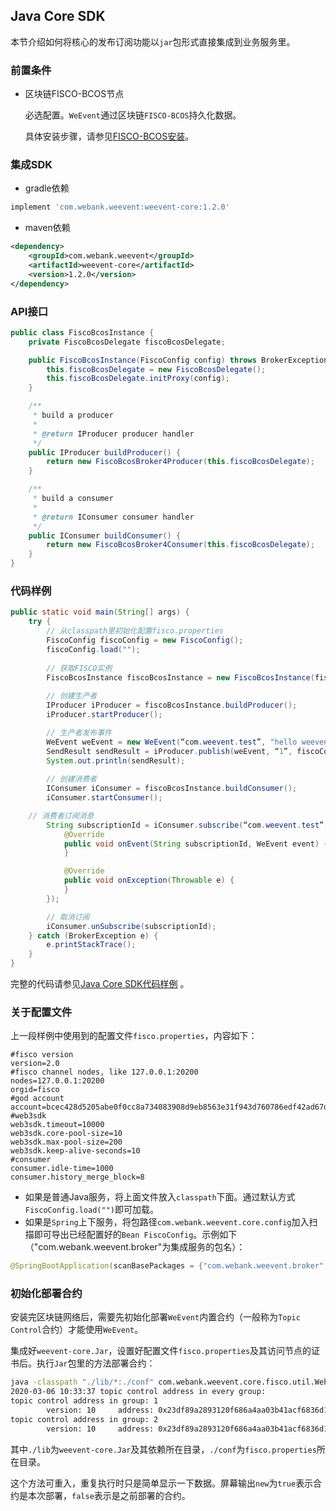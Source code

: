 ## Java Core SDK
本节介绍如何将核心的发布订阅功能以`jar`包形式直接集成到业务服务里。

### 前置条件

- 区块链FISCO-BCOS节点

  必选配置。`WeEvent`通过区块链`FISCO-BCOS`持久化数据。

  具体安装步骤，请参见[FISCO-BCOS安装](https://fisco-bcos-documentation.readthedocs.io/zh_CN/latest/docs/installation.html)。

### 集成SDK

- gradle依赖
```groovy
implement 'com.webank.weevent:weevent-core:1.2.0'
```
- maven依赖
```xml
<dependency>
    <groupId>com.webank.weevent</groupId>
    <artifactId>weevent-core</artifactId>
    <version>1.2.0</version>
</dependency>
```

### API接口 
```java
public class FiscoBcosInstance {
    private FiscoBcosDelegate fiscoBcosDelegate;

    public FiscoBcosInstance(FiscoConfig config) throws BrokerException {
        this.fiscoBcosDelegate = new FiscoBcosDelegate();
        this.fiscoBcosDelegate.initProxy(config);
    }

    /**
     * build a producer
     *
     * @return IProducer producer handler
     */
    public IProducer buildProducer() {
        return new FiscoBcosBroker4Producer(this.fiscoBcosDelegate);
    }

    /**
     * build a consumer
     *
     * @return IConsumer consumer handler
     */
    public IConsumer buildConsumer() {
        return new FiscoBcosBroker4Consumer(this.fiscoBcosDelegate);
    }
}
```

### 代码样例

```java
public static void main(String[] args) {
    try {
        // 从classpath里初始化配置fisco.properties
        FiscoConfig fiscoConfig = new FiscoConfig();
        fiscoConfig.load("");
    
        // 获取FISCO实例
        FiscoBcosInstance fiscoBcosInstance = new FiscoBcosInstance(fiscoConfig);
        
        // 创建生产者
        IProducer iProducer = fiscoBcosInstance.buildProducer();
        iProducer.startProducer();

        // 生产者发布事件
        WeEvent weEvent = new WeEvent(“com.weevent.test”, "hello weevent".getBytes());
        SendResult sendResult = iProducer.publish(weEvent, “1”, fiscoConfig.getWeb3sdkTimeout());
        System.out.println(sendResult);
        
        // 创建消费者
        IConsumer iConsumer = fiscoBcosInstance.buildConsumer();
        iConsumer.startConsumer();

	// 消费者订阅消息
        String subscriptionId = iConsumer.subscribe(“com.weevent.test”, “1”, WeEvent.OFFSET_LAST, new HashMap<>(), new IConsumer.ConsumerListener() {
            @Override
            public void onEvent(String subscriptionId, WeEvent event) {
            }

            @Override
            public void onException(Throwable e) {
            }
        });

        // 取消订阅
        iConsumer.unSubscribe(subscriptionId);
    } catch (BrokerException e) {
        e.printStackTrace();
    }
}
```

完整的代码请参见[Java Core SDK代码样例](https://github.com/WeBankFinTech/WeEvent/blob/master/weevent-core/src/test/java/com/webank/weevent/core/FiscoBcosInstanceTest.java) 。

### 关于配置文件

上一段样例中使用到的配置文件`fisco.properties`，内容如下：

```properties
#fisco version
version=2.0
#fisco channel nodes, like 127.0.0.1:20200
nodes=127.0.0.1:20200
orgid=fisco
#god account
account=bcec428d5205abe0f0cc8a734083908d9eb8563e31f943d760786edf42ad67dd
#web3sdk
web3sdk.timeout=10000
web3sdk.core-pool-size=10
web3sdk.max-pool-size=200
web3sdk.keep-alive-seconds=10
#consumer
consumer.idle-time=1000
consumer.history_merge_block=8
```

- 如果是普通Java服务，将上面文件放入`classpath`下面。通过默认方式`FiscoConfig.load("")`即可加载。
- 如果是`Spring`上下服务，将包路径`com.webank.weevent.core.config`加入扫描即可导出已经配置好的`Bean FiscoConfig`。示例如下（"com.webank.weevent.broker"为集成服务的包名）：

```java
@SpringBootApplication(scanBasePackages = {"com.webank.weevent.broker", "com.webank.weevent.core.config"})
```

### 初始化部署合约

安装完区块链网络后，需要先初始化部署`WeEvent`内置合约（一般称为`Topic Control`合约）才能使用`WeEvent`。

集成好`weevent-core.Jar`，设置好配置文件`fisco.properties`及其访问节点的证书后。执行`Jar`包里的方法部署合约：

```bash
java -classpath "./lib/*:./conf" com.webank.weevent.core.fisco.util.Web3sdkUtils
2020-03-06 10:33:37 topic control address in every group:
topic control address in group: 1
        version: 10     address: 0x23df89a2893120f686a4aa03b41acf6836d11e5d     new: true
topic control address in group: 2
        version: 10     address: 0x23df89a2893120f686a4aa03b41acf6836d11e5d     new: true
```

其中`./lib`为`weevent-core.Jar`及其依赖所在目录，`./conf`为`fisco.properties`所在目录。

这个方法可重入，重复执行时只是简单显示一下数据。屏幕输出`new`为`true`表示合约是本次部署，`false`表示是之前部署的合约。

